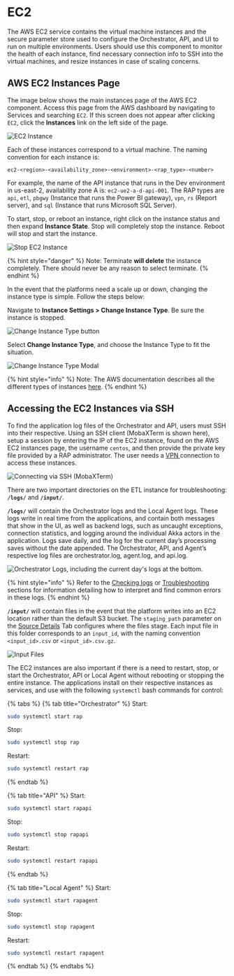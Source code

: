 # EC2

The AWS EC2 service contains the virtual machine instances and the secure parameter store used to configure the Orchestrator, API, and UI to run on multiple environments. Users should use this component to monitor the health of each instance, find necessary connection info to SSH into the virtual machines, and resize instances in case of scaling concerns.

## AWS EC2 Instances Page

The image below shows the main instances page of the AWS EC2 component. Access this page from the AWS dashboard by navigating to Services and searching `EC2`. If this screen does not appear after clicking `EC2`, click the **Instances** link on the left side of the page.

![EC2 Instance](../../../.gitbook/assets/image%20%28126%29.png)

Each of these instances correspond to a virtual machine. The naming convention for each instance is:

```text
ec2-<region>-<availability_zone>-<environment>-<rap_type>-<number>
```

For example, the name of the API instance that runs in the Dev environment in us-east-2, availability zone A is: `ec2-ue2-a-d-api-001`. The RAP types are `api`, `etl`, `pbgwy` \(Instance that runs the Power BI gateway\), `vpn`, `rs` \(Report server\), and `sql` \(Instance that runs Microsoft SQL Server\).

To start, stop, or reboot an instance, right click on the instance status and then expand **Instance State**. Stop will completely stop the instance. Reboot will stop and start the instance. 

![Stop EC2 Instance](../../../.gitbook/assets/16.png)

{% hint style="danger" %}
Note: Terminate **will delete** the instance completely. There should never be any reason to select terminate.
{% endhint %}

In the event that the platforms need a scale up or down, changing the instance type is simple. Follow the steps below:

Navigate to **Instance Settings &gt; Change Instance Type**. Be sure the instance is stopped.

![Change Instance Type button](../../../.gitbook/assets/image%20%28168%29.png)

Select **Change Instance Type**, and choose the Instance Type to fit the situation.

![Change Instance Type Modal](../../../.gitbook/assets/image%20%28211%29.png)

{% hint style="info" %}
Note: The AWS documentation describes all the different types of instances [here](https://aws.amazon.com/ec2/instance-types/).
{% endhint %}

## Accessing the EC2 Instances via SSH

To find the application log files of the Orchestrator and API, users must SSH into their respective. Using an SSH client \(MobaXTerm is shown here\), setup a session by entering the IP of the EC2 instance, found on the AWS EC2 instances page, the username `centos`, and then provide the private key file provided by a RAP administrator. The user needs a [VPN ](openvpn.md)connection to access these instances. 

![Connecting via SSH \(MobaXTerm\)](../../../.gitbook/assets/19.png)

There are two important directories on the ETL instance for troubleshooting: **`/logs/`** and **`/input/`**.

**`/logs/`** will contain the Orchestrator logs and the Local Agent logs. These logs write in real time from the applications, and contain both messages that show in the UI, as well as backend logs, such as uncaught exceptions, connection statistics, and logging around the individual Akka actors in the application. Logs save daily, and the log for the current day’s processing saves without the date appended. The Orchestrator, API, and Agent’s respective log files are orchestrator.log, agent.log, and api.log.

![Orchestrator Logs, including the current day&apos;s logs at the bottom.](../../../.gitbook/assets/20%20%281%29.png)

{% hint style="info" %}
Refer to the [Checking logs](../../monitoring-the-process/checking-logs.md) or [Troubleshooting](../../../faq-troubleshooting/) sections for information detailing how to interpret and find common errors in these logs.
{% endhint %}

**`/input/`** will contain files in the event that the platform writes into an EC2 location rather than the default S3 bucket. The `staging_path` parameter on the [Source Details](../../../configuring-the-data-integration-process/source-configuration/source-details.md) Tab configures where the files stage. Each input file in this folder corresponds to an `input_id`, with the naming convention `<input_id>.csv` or `<input_id>.csv.gz`.

![Input Files](../../../.gitbook/assets/21%20%281%29.png)

The EC2 instances are also important if there is a need to restart, stop, or start the Orchestrator, API or Local Agent without rebooting or stopping the entire instance. The applications install on their respective instances as services, and use with the following `systemctl` bash commands for control:

{% tabs %}
{% tab title="Orchestrator" %}
Start:

```bash
sudo systemctl start rap
```

Stop:

```bash
sudo systemctl stop rap
```

Restart:

```bash
sudo systemctl restart rap
```
{% endtab %}

{% tab title="API" %}
Start:

```bash
sudo systemctl start rapapi
```

Stop:

```bash
sudo systemctl stop rapapi
```

Restart:

```bash
sudo systemctl restart rapapi
```
{% endtab %}

{% tab title="Local Agent" %}
Start:

```bash
sudo systemctl start rapagent
```

Stop:

```bash
sudo systemctl stop rapagent
```

Restart:

```bash
sudo systemctl restart rapagent
```
{% endtab %}
{% endtabs %}

